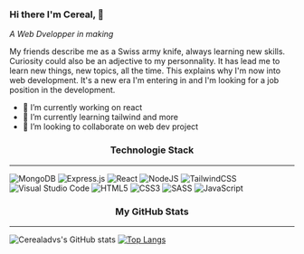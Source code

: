 ### Hi there I'm Cereal, 👋
*A Web Dvelopper in making*

My friends describe me as a Swiss army knife, always learning new skills. Curiosity could also be an adjective to my personnality. It has lead me to learn new things, new topics, all the time. This explains why I'm now into web development. It's a new era I'm entering in and I'm looking for a job position in the development. 

- 🔭 I’m currently working on react
- 🌱 I’m currently learning tailwind and more
- 👯 I’m looking to collaborate on web dev project


<h3 style="text-align: center;">Technologie Stack
</h3>

***

![MongoDB](https://img.shields.io/badge/MongoDB-%234ea94b.svg?style=for-the-badge&logo=mongodb&logoColor=white)
![Express.js](https://img.shields.io/badge/express.js-%23404d59.svg?style=for-the-badge&logo=express&logoColor=%2361DAFB)
![React](https://img.shields.io/badge/react-%2320232a.svg?style=for-the-badge&logo=react&logoColor=%2361DAFB)
![NodeJS](https://img.shields.io/badge/node.js-6DA55F?style=for-the-badge&logo=node.js&logoColor=white)
![TailwindCSS](https://img.shields.io/badge/tailwindcss-%2338B2AC.svg?style=for-the-badge&logo=tailwind-css&logoColor=white)
![Visual Studio Code](https://img.shields.io/badge/Visual%20Studio%20Code-0078d7.svg?style=for-the-badge&logo=visual-studio-code&logoColor=white)
![HTML5](https://img.shields.io/badge/html5-%23E34F26.svg?style=for-the-badge&logo=html5&logoColor=white)
![CSS3](https://img.shields.io/badge/css3-%231572B6.svg?style=for-the-badge&logo=css3&logoColor=white)
![SASS](https://img.shields.io/badge/SASS-hotpink.svg?style=for-the-badge&logo=SASS&logoColor=white)
![JavaScript](https://img.shields.io/badge/javascript-%23323330.svg?style=for-the-badge&logo=javascript&logoColor=%23F7DF1E)


<h3 style="text-align: center;">My GitHub Stats</h3>

***

![Cerealadvs's GitHub stats](https://github-readme-stats.vercel.app/api?username=cerealadvs&show_icons=true&theme=transparent)
[![Top Langs](https://github-readme-stats.vercel.app/api/top-langs/?username=cerealadvs&layout=compact&theme=transparent)](https://github.com/cerealadvs/github-readme-stats)



<!--
**Cerealadvs/Cerealadvs** is a ✨ _special_ ✨ repository because its `README.md` (this file) appears on your GitHub profile.

Here are some ideas to get you started:

- 🔭 I’m currently working on ...
- 🌱 I’m currently learning ...
- 👯 I’m looking to collaborate on ...
- 🤔 I’m looking for help with ...
- 💬 Ask me about ...
- 📫 How to reach me: ...
- 😄 Pronouns: ...
- ⚡ Fun fact: ...
-->
